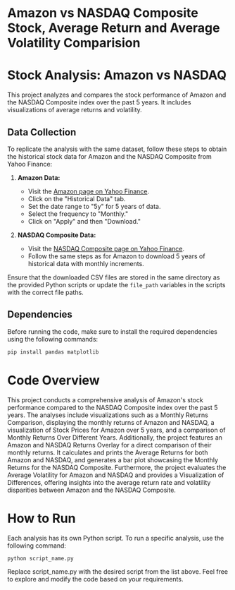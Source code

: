 # Amazon vs NASDAQ Composite Stock, Average Return and Average Volatility Comparision

# Stock Analysis: Amazon vs NASDAQ

This project analyzes and compares the stock performance of Amazon and the NASDAQ Composite index over the past 5 years. It includes visualizations of average returns and volatility.

## Data Collection

To replicate the analysis with the same dataset, follow these steps to obtain the historical stock data for Amazon and the NASDAQ Composite from Yahoo Finance:

1. **Amazon Data:**
   - Visit the [Amazon page on Yahoo Finance](https://finance.yahoo.com/quote/AMZN).
   - Click on the "Historical Data" tab.
   - Set the date range to "5y" for 5 years of data.
   - Select the frequency to "Monthly."
   - Click on "Apply" and then "Download."

2. **NASDAQ Composite Data:**
   - Visit the [NASDAQ Composite page on Yahoo Finance](https://finance.yahoo.com/quote/%5EIXIC).
   - Follow the same steps as for Amazon to download 5 years of historical data with monthly increments.

Ensure that the downloaded CSV files are stored in the same directory as the provided Python scripts or update the `file_path` variables in the scripts with the correct file paths.

## Dependencies

Before running the code, make sure to install the required dependencies using the following commands:

```bash
pip install pandas matplotlib
```

# Code Overview

This project conducts a comprehensive analysis of Amazon's stock performance compared to the NASDAQ Composite index over the past 5 years. The analyses include visualizations such as a Monthly Returns Comparison, displaying the monthly returns of Amazon and NASDAQ, a visualization of Stock Prices for Amazon over 5 years, and a comparison of Monthly Returns Over Different Years. Additionally, the project features an Amazon and NASDAQ Returns Overlay for a direct comparison of their monthly returns. It calculates and prints the Average Returns for both Amazon and NASDAQ, and generates a bar plot showcasing the Monthly Returns for the NASDAQ Composite. Furthermore, the project evaluates the Average Volatility for Amazon and NASDAQ and provides a Visualization of Differences, offering insights into the average return rate and volatility disparities between Amazon and the NASDAQ Composite.

# How to Run

Each analysis has its own Python script. To run a specific analysis, use the following command:

```bash
python script_name.py
```
Replace script_name.py with the desired script from the list above.
Feel free to explore and modify the code based on your requirements.


